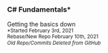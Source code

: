 ### C# Fundamentals*
Getting the basics down</br>
<sub>*Started February 3rd, 2021</sub></br>
<sub>Rebase/New Repo February 10th, 2021</sub></br>
<em><sub>Old Repo/Commits Deleted from GitHub</sub></em>

